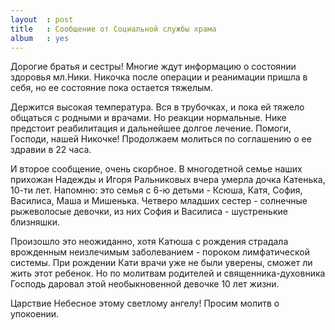 ```yaml
---
layout  : post
title   : Сообщение от Социальной службы храма
album   : yes
---
```


Дорогие братья и сестры! Многие ждут информацию о состоянии здоровья мл.Ники. Никочка после операции и реанимации пришла в себя, но ее состояние пока остается тяжелым.

Держится высокая температура. Вся в трубочках, и пока ей тяжело общаться с родными и врачами. Но реакции нормальные.
Нике предстоит реабилитация и дальнейшее долгое лечение.
Помоги, Господи, нашей Никочке! Продолжаем молиться по соглашению о ее здравии в 22 часа.

И второе сообщение, очень скорбное. 
В многодетной семье наших прихожан Надежды и Игоря Ральниковых вчера умерла дочка Катенька, 10-ти лет. Напомню: это семья с 6-ю детьми - Ксюша, Катя, София, Василиса, Маша и Мишенька. Четверо младших сестер - солнечные рыжеволосые девочки, из них София и Василиса - шустренькие близняшки.

Произошло это неожиданно, хотя Катюша с рождения страдала врожденным неизлечимым заболеванием - пороком лимфатической системы. При рождении Кати врачи уже не были уверены, сможет ли жить этот ребенок. Но по молитвам родителей и священника-духовника Господь даровал этой необыкновенной девочке 10 лет жизни. 

Царствие Небесное этому светлому ангелу!
Просим молитв о упокоении. 
